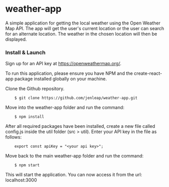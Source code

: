 # weather-app
A simple application for getting the local weather using the Open Weather Map API. The app will get the user's current location or the user can search for an alternate location. The weather in the chosen location will then be displayed. 

### Install & Launch

Sign up for an API key at https://openweathermap.org/.

To run this application, please ensure you have NPM and the create-react-app package installed globally on your machine. 

Clone the Github repository.

```
    $ git clone https://github.com/jenleap/weather-app.git
```
Move into the weather-app folder and run the command:

```
    $ npm install
```
After all required packages have been installed, create a new file called config.js inside the util folder (src > util). Enter your API key in the file as follows:

```
    export const apiKey = "<your api key>";
```

Move back to the main weather-app folder and run the command:
```
    $ npm start
```

This will start the application. You can now access it from the url: localhost:3000